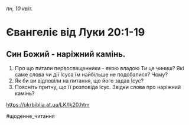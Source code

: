 
_пн, 10 квіт._

# Євангеліє від Луки 20:1-19

## Син Божий - наріжний камінь.
1. Про що питали первосвященники - якою владою Ти це чиниш? Які саме слова чи дії Ісуса їм найбільше не подобалися? Чому?
2. Як би ви відповіли на питання, що його задав Ісус?
3. Поясніть притчу, що її розповіда Ісус. Звідки слова про наріжний камінь?

https://ukrbiblia.at.ua/LK/lk20.htm 

#щоденне_читання
